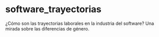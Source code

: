 # software_trayectorias
¿Cómo son las trayectorias laborales en la industria del software? Una mirada sobre las diferencias de género.
